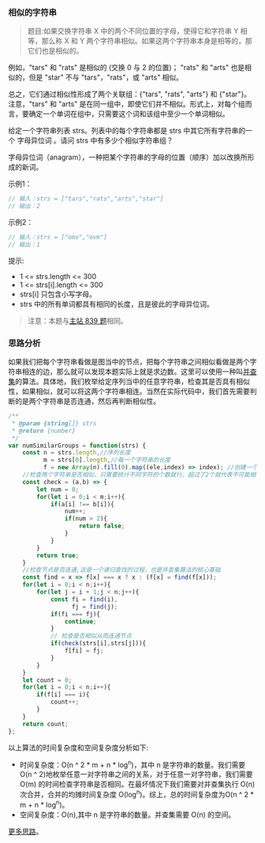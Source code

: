 ###  相似的字符串
 
> 题目:如果交换字符串 X 中的两个不同位置的字母，使得它和字符串 Y 相等，那么称 X 和 Y 两个字符串相似。如果这两个字符串本身是相等的，那它们也是相似的。

例如，"tars" 和 "rats" 是相似的 (交换 0 与 2 的位置)； "rats" 和 "arts" 也是相似的，但是 "star" 不与 "tars"，"rats"，或 "arts" 相似。

总之，它们通过相似性形成了两个关联组：{"tars", "rats", "arts"} 和 {"star"}。注意，"tars" 和 "arts" 是在同一组中，即使它们并不相似。形式上，对每个组而言，要确定一个单词在组中，只需要这个词和该组中至少一个单词相似。

给定一个字符串列表 strs。列表中的每个字符串都是 strs 中其它所有字符串的一个 字母异位词 。请问 strs 中有多少个相似字符串组？

字母异位词（anagram），一种把某个字符串的字母的位置（顺序）加以改换所形成的新词。

示例1：

```js
// 输入：strs = ["tars","rats","arts","star"]
// 输出：2
```

示例2：

```js
// 输入：strs = ["omv","ovm"]
// 输出：1
```

提示:

* 1 <= strs.length <= 300
* 1 <= strs[i].length <= 300
* strs[i] 只包含小写字母。
* strs 中的所有单词都具有相同的长度，且是彼此的字母异位词。


> 注意：本题与[主站 839 题](https://leetcode-cn.com/problems/similar-string-groups/)相同。

### 思路分析

如果我们把每个字符串看做是图当中的节点，把每个字符串之间相似看做是两个字符串相连的边，那么就可以发现本题实际上就是求边数。这里可以使用一种叫[并查集](https://baike.baidu.com/item/%E5%B9%B6%E6%9F%A5%E9%9B%86/9388442?fr=aladdin)的算法。具体地，我们枚举给定序列当中的任意字符串，检查其是否具有相似性，如果相似，就可以将这两个字符串相连。当然在实际代码中，我们首先需要判断的是两个字符串是否连通，然后再判断相似性。

```js
/**
 * @param {string[]} strs
 * @return {number}
 */
var numSimilarGroups = function(strs) {
    const n = strs.length,//序列长度
          m = strs[0].length,//每一个字符串的长度
          f = new Array(n).fill(0).map((ele,index) => index); //创建一个索引数组
    //检查两个字符串是否相似，只需要统计不同字符的个数就行，超过了2个就代表不可能相似
    const check = (a,b) => {
        let num = 0;
        for(let i = 0;i < m;i++){
            if(a[i] !== b[i]){
                num++;
                if(num > 2){
                    return false;
                }
            }
        }
        return true;
    }
    //检查节点是否连通,这是一个递归查找的过程，也是并查集算法的核心基础
    const find = x => f[x] === x ? x : (f[x] = find(f[x]));
    for(let i = 0;i < n;i++){
        for(let j = i + 1;j < n;j++){
            const fi = find(i),
                  fj = find(j);
            if(fi === fj){
                continue;
            }
            // 检查是否相似从而连通节点
            if(check(strs[i],strs[j])){
                f[fi] = fj;
            }
        }
    }
    let count = 0;
    for(let i = 0;i < n;i++){
        if(f[i] === i){
            count++;
        }
    }
    return count;
};
```

以上算法的时间复杂度和空间复杂度分析如下:

* 时间复杂度：O(n ^ 2 * m + n * log<sup>n</sup>)，其中 n 是字符串的数量。我们需要 O(n ^ 2)地枚举任意一对字符串之间的关系，对于任意一对字符串，我们需要 O(m) 的时间检查字符串是否相同。在最坏情况下我们需要对并查集执行 O(n) 次合并，合并的均摊时间复杂度 O(log<sup>n</sup>)。综上，总的时间复杂度为O(n ^ 2 * m + n * log<sup>n</sup>)。
* 空间复杂度：O(n),其中 n 是字符串的数量。并查集需要 O(n) 的空间。

[更多思路](https://leetcode.cn/problems/H6lPxb/solution/xiang-si-de-zi-fu-chuan-by-leetcode-solu-1bg1/)。
